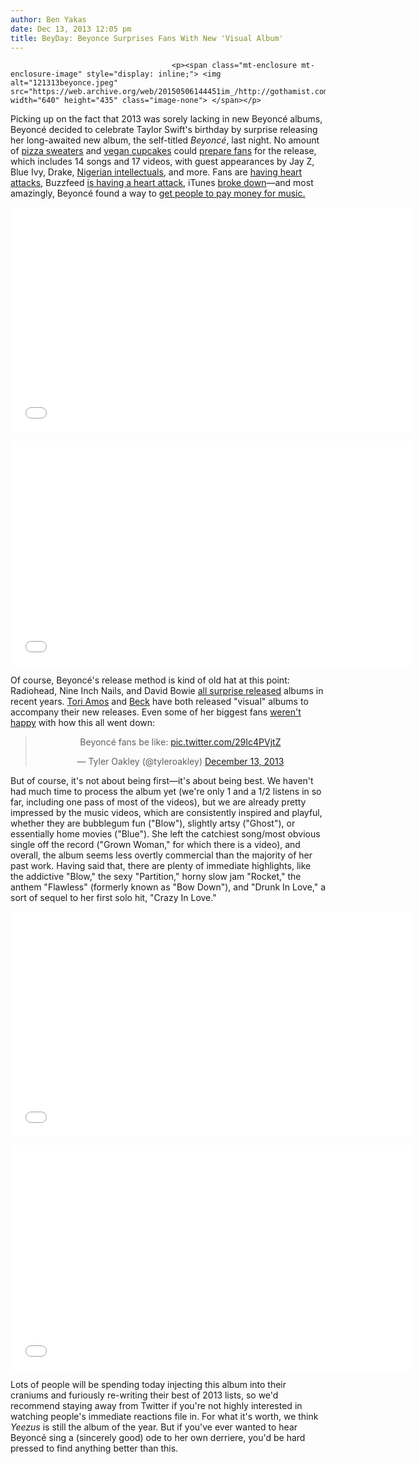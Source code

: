 ```yaml
---
author: Ben Yakas
date: Dec 13, 2013 12:05 pm
title: BeyDay: Beyonce Surprises Fans With New 'Visual Album'
---
```


	
										<p><span class="mt-enclosure mt-enclosure-image" style="display: inline;"> <img alt="121313beyonce.jpeg" src="https://web.archive.org/web/20150506144451im_/http://gothamist.com/attachments/byakas/121313beyonce.jpeg" width="640" height="435" class="image-none"> </span></p>

<p>Picking up on the fact that 2013 was sorely lacking in new Beyonc&#xE9; albums, Beyonc&#xE9; decided to celebrate Taylor Swift&apos;s birthday by surprise releasing her long-awaited new album, the self-titled <em>Beyonc&#xE9;</em>, last night. No amount of <a href="https://web.archive.org/web/20150506144451/http://www.refinery29.com/2013/12/58754/beyonce-pizza-outfit-vegan">pizza sweaters</a> and <a href="https://web.archive.org/web/20150506144451/http://instagram.com/p/h2rIh1Pw4C/">vegan cupcakes</a> could <a href="https://web.archive.org/web/20150506144451/http://newsfeed.time.com/2013/12/13/this-is-how-the-internet-reacted-to-beyonces-amazing-surprise-album-drop/">prepare fans</a> for the release, which includes 14 songs and 17 videos, with guest appearances by Jay Z, Blue Ivy, Drake, <a href="https://web.archive.org/web/20150506144451/http://www.l3.ulg.ac.be/adichie/">Nigerian intellectuals</a>,  and more. Fans are <a href="https://web.archive.org/web/20150506144451/http://www.buzzfeed.com/ailbhemalone/16-people-who-needed-medical-care-because-of-beyonce">having heart attacks</a>, Buzzfeed <a href="https://web.archive.org/web/20150506144451/http://www.buzzfeed.com/mattbellassai/the-most-unbelievably-flawless-and-life-changing-moments">is having a heart attack</a>, iTunes <a href="https://web.archive.org/web/20150506144451/http://gizmodo.com/beyonces-surprise-new-album-crashed-itunes-overnight-1482524545">broke down</a>&#x2014;and most amazingly, Beyonc&#xE9; found a way to <a href="https://web.archive.org/web/20150506144451/http://www.slate.com/blogs/moneybox/2013/12/13/beyonc_secret_album_is_marketing_genius_this_is_how_you_get_people_to_pay.html">get people to pay money for music.</a> </p>

<p><iframe width="640" height="360" src="//web.archive.org/web/20150506144451if_/http://www.youtube.com/embed/SUaO0OoBsSo" frameborder="0" allowfullscreen></iframe></p>

<p><iframe width="640" height="360" src="//web.archive.org/web/20150506144451if_/http://www.youtube.com/embed/qoRKw16O_ME" frameborder="0" allowfullscreen></iframe></p>

<p>Of course, Beyonc&#xE9;&apos;s release method is kind of old hat at this point: Radiohead, Nine Inch Nails, and David Bowie <a href="https://web.archive.org/web/20150506144451/http://www.telegraph.co.uk/culture/music/music-news/10515279/How-Beyonce-copied-David-Bowie.html">all surprise released</a> albums in recent years. <a href="https://web.archive.org/web/20150506144451/http://www.samesame.com.au/reviews/4014/Tori-Amos-Visualettes--Abnormally-Attracted-To-Sin.htm">Tori Amos</a> and <a href="https://web.archive.org/web/20150506144451/http://usatoday30.usatoday.com/life/music/news/2006-10-09-beck-information-extras_x.htm">Beck</a> have both released &quot;visual&quot; albums to accompany their new releases. Even some of her biggest fans <a href="https://web.archive.org/web/20150506144451/http://gawker.com/this-beyonce-fan-is-very-unhappy-about-having-to-buy-he-1482624917?utm_campaign=socialflow_gawker_twitter&amp;utm_source=gawker_twitter&amp;utm_medium=socialflow">weren&apos;t happy</a> with how this all went down:</p>

<center><blockquote class="twitter-tweet" lang="en"><p>Beyonc&#xE9; fans be like: <a href="https://web.archive.org/web/20150506144451/http://t.co/29Ic4PVjtZ">pic.twitter.com/29Ic4PVjtZ</a></p>&#x2014; Tyler Oakley (@tyleroakley) <a href="https://web.archive.org/web/20150506144451/https://twitter.com/tyleroakley/statuses/411514756441206784">December 13, 2013</a></blockquote>
<script async src="//web.archive.org/web/20150506144451js_/http://platform.twitter.com/widgets.js" charset="utf-8"></script></center>

<p>But of course, it&apos;s not about being first&#x2014;it&apos;s about being best. We haven&apos;t had much time to process the album yet (we&apos;re only 1 and a 1/2 listens in so far, including one pass of most of the videos), but we are already pretty impressed by the music videos, which are consistently inspired and playful, whether they are bubblegum fun (&quot;Blow&quot;), slightly artsy (&quot;Ghost&quot;), or essentially home movies (&quot;Blue&quot;). She left the catchiest song/most obvious single off the record (&quot;Grown Woman,&quot; for which there is a video), and overall, the album seems less overtly commercial than the majority of her past work. Having said that, there are plenty of immediate highlights, like the addictive &quot;Blow,&quot; the sexy &quot;Partition,&quot; horny slow jam &quot;Rocket,&quot; the anthem &quot;Flawless&quot; (formerly known as &quot;Bow Down&quot;), and &quot;Drunk In Love,&quot; a sort of sequel to her first solo hit, &quot;Crazy In Love.&quot; </p>

<p><iframe width="640" height="360" src="//web.archive.org/web/20150506144451if_/http://www.youtube.com/embed/iT56VtNSeR8" frameborder="0" allowfullscreen></iframe></p>

<p><iframe width="640" height="360" src="//web.archive.org/web/20150506144451if_/http://www.youtube.com/embed/3IeOmXZ95i8" frameborder="0" allowfullscreen></iframe></p>

<p>Lots of people will be spending today injecting this album into their craniums and furiously re-writing their best of 2013 lists, so we&apos;d recommend staying away from Twitter if you&apos;re not highly interested in watching people&apos;s immediate reactions file in. For what it&apos;s worth, we think <em>Yeezus</em> is still the album of the year. But if you&apos;ve ever wanted to hear Beyonc&#xE9; sing a (sincerely good) ode to her own derriere, you&apos;d be hard pressed to find anything better than this.</p>					
										
									
				
